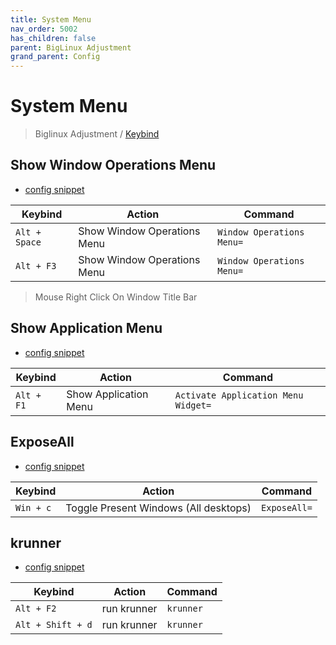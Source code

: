 ```yaml
---
title: System Menu
nav_order: 5002
has_children: false
parent: BigLinux Adjustment
grand_parent: Config
---
```



# System Menu

> Biglinux Adjustment / [Keybind](https://samwhelp.github.io/biglinux-adjustment/read/config/biglinux-adjustment/keybind.html)


## Show Window Operations Menu

* [config snippet](https://github.com/samwhelp/biglinux-adjustment/blob/main/prototype/keybind/kdebiglinux/modern/kglobalshortcutsrc#L148)

| Keybind           | Action        | Command             |
| ----------------- | ------------ | -------------------- |
| `Alt + Space`  | Show Window Operations Menu | `Window Operations Menu=` |
| `Alt + F3`  | Show Window Operations Menu | `Window Operations Menu=` |

> Mouse Right Click On Window Title Bar


## Show Application Menu

* [config snippet](https://github.com/samwhelp/biglinux-adjustment/blob/main/prototype/keybind/kdebiglinux/modern/kglobalshortcutsrc#L226)

| Keybind           | Action        | Command             |
| ----------------- | ------------ | -------------------- |
| `Alt + F1`  | Show Application Menu | `Activate Application Menu Widget=` |


## ExposeAll

* [config snippet](https://github.com/samwhelp/note-about-mabox/tree/gh-pages/_demo/project/mabox-adjustment/asset/overlay/etc/skel/.config/openbox/share/gen/openbox-gen-rc/Section/Keybind/MenuClientList.php#L57)

| Keybind           | Action        | Command             |
| ----------------- | ------------ | -------------------- |
| `Win + c`  | Toggle Present Windows (All desktops) | `ExposeAll=` |


## krunner

* [config snippet](https://github.com/samwhelp/biglinux-adjustment/blob/main/prototype/keybind/kdebiglinux/modern/kglobalshortcutsrc#L217-L220)


| Keybind           | Action        | Command             |
| ----------------- | ------------ | -------------------- |
| `Alt + F2`  | run krunner | `krunner` |
| `Alt + Shift + d`  | run krunner | `krunner` |
